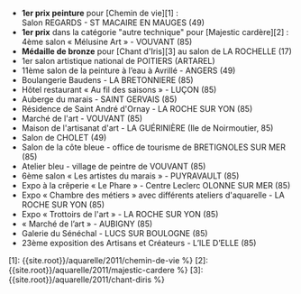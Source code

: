 
* **1er prix peinture** pour [Chemin de vie][1] :<br> Salon REGARDS - ST MACAIRE EN MAUGES (49)
* **1er prix** dans la catégorie "autre technique" pour [Majestic cardère][2] :<br> 4ème salon « Mélusine Art » - VOUVANT (85) 
* **Médaille de bronze** pour [Chant d'Iris][3] au salon de LA ROCHELLE (17)
* 1er salon artistique national de POITIERS (ARTAREL)
* 11ème salon de la peinture à l’eau à Avrillé - ANGERS (49)
* Boulangerie Baudens - LA BRETONNIERE (85)
* Hôtel restaurant « Au fil des saisons » - LUÇON (85)
* Auberge du marais - SAINT GERVAIS (85)
* Résidence de Saint André d'Ornay - LA ROCHE SUR YON (85)
* Marché de l'art - VOUVANT (85)
* Maison de l'artisanat d'art - LA GUÉRINIÈRE (Ile de Noirmoutier, 85)
* Salon de CHOLET (49)
* Salon de la côte bleue - office de tourisme de BRETIGNOLES SUR MER (85)
* Atelier bleu - village de peintre de VOUVANT (85)
* 6ème salon « Les artistes du marais » - PUYRAVAULT (85)
* Expo à la crêperie  « Le Phare » - Centre Leclerc OLONNE SUR MER (85)
* Expo « Chambre des métiers » avec différents ateliers d'aquarelle - LA ROCHE SUR YON (85)
* Expo « Trottoirs de l'art » -  LA ROCHE SUR YON (85)
* « Marché de l’art » - AUBIGNY (85)
* Galerie du Sénéchal - LUCS SUR BOULOGNE (85) 
* 23ème exposition des Artisans et Créateurs - L’ILE D’ELLE (85)

[1]: {{site.root}}/aquarelle/2011/chemin-de-vie %}
[2]: {{site.root}}/aquarelle/2011/majestic-cardere %}
[3]: {{site.root}}/aquarelle/2011/chant-diris %}

<!--
//[1]: {{site.root}}/{ post_url 2011-03-01-majestic-cardere }
//[2]: {{site.root}}/{ post_url 2011-03-01-majestic-cardere }
//[3]: {{site.root}}/{ post_url 2011-02-23-chant-diris }
-->
